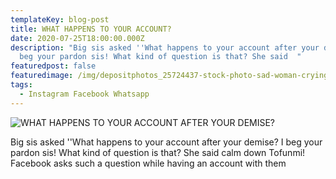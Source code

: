```yaml
---
templateKey: blog-post
title: WHAT HAPPENS TO YOUR ACCOUNT?
date: 2020-07-25T18:00:00.000Z
description: "Big sis asked ''What happens to your account after your demise? I
  beg your pardon sis! What kind of question is that? She said  "
featuredpost: false
featuredimage: /img/depositphotos_25724437-stock-photo-sad-woman-crying-next-to.jpg
tags:
  - Instagram Facebook Whatsapp
---
```

![](/img/depositphotos_25724437-stock-photo-sad-woman-crying-next-to.jpg "WHAT HAPPENS TO YOUR ACCOUNT AFTER YOUR DEMISE?")

Big sis asked ''What happens to your account after your demise? I beg your pardon sis! What kind of question is that? She said calm down Tofunmi! Facebook asks such a question while having an account with them